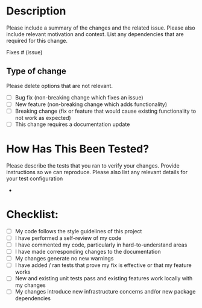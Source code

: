 # Description
 
Please include a summary of the changes and the related issue. Please also include relevant motivation and context. List any dependencies that are required for this change.
 
Fixes # (issue)
 
## Type of change
 
Please delete options that are not relevant.
 
- [ ] Bug fix (non-breaking change which fixes an issue)
- [ ] New feature (non-breaking change which adds functionality)
- [ ] Breaking change (fix or feature that would cause existing functionality to not work as expected)
- [ ] This change requires a documentation update
 
# How Has This Been Tested?
 
Please describe the tests that you ran to verify your changes. Provide instructions so we can reproduce. Please also list any relevant details for your test configuration
 
-
 
# Checklist:
 
- [ ] My code follows the style guidelines of this project
- [ ] I have performed a self-review of my code
- [ ] I have commented my code, particularly in hard-to-understand areas
- [ ] I have made corresponding changes to the documentation
- [ ] My changes generate no new warnings
- [ ] I have added / ran tests that prove my fix is effective or that my feature works
- [ ] New and existing unit tests pass and existing features work locally with my changes
- [ ] My changes introduce new infrastructure concerns and/or new package dependencies